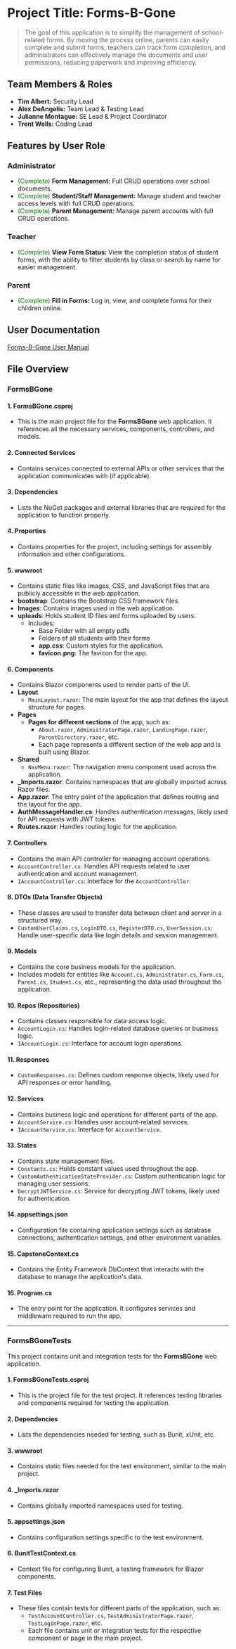 # Project Title: Forms-B-Gone

> The goal of this application is to simplify the management of school-related forms. By moving the process online, parents can easily complete and submit forms, teachers can track form completion, and administrators can effectively manage the documents and user permissions, reducing paperwork and improving efficiency.

## Team Members & Roles

* **Tim Albert:** Security Lead
* **Alex DeAngelis:** Team Lead & Testing Lead
* **Julianne Montague:** SE Lead & Project Coordinator
* **Trent Wells:** Coding Lead

## Features by User Role

### Administrator
* <span style="color: green;">(Complete)</span> **Form Management:** Full CRUD operations over school documents.
* <span style="color: green;">(Complete)</span> **Student/Staff Management:** Manage student and teacher access levels with full CRUD operations.
* <span style="color: green;">(Complete)</span> **Parent Management:** Manage parent accounts with full CRUD operations.

### Teacher
* <span style="color: green;">(Complete)</span> **View Form Status:** View the completion status of student forms, with the ability to filter students by class or search by name for easier management.

### Parent
* <span style="color: green;">(Complete)</span> **Fill in Forms:** Log in, view, and complete forms for their children online. 

## User Documentation

[Forms-B-Gone User Manual](https://docs.google.com/document/d/1L7YCnLll8Kl8gXU1WruQHR0ikdp4gpfzPfapcY5MwRI/edit?tab=t.0#heading=h.vs6rphuip182)

## File Overview

### **FormsBGone**

#### 1. **FormsBGone.csproj**
   - This is the main project file for the **FormsBGone** web application. It references all the necessary services, components, controllers, and models.

#### 2. **Connected Services**
   - Contains services connected to external APIs or other services that the application communicates with (if applicable).

#### 3. **Dependencies**
   - Lists the NuGet packages and external libraries that are required for the application to function properly.

#### 4. **Properties**
   - Contains properties for the project, including settings for assembly information and other configurations.

#### 5. **wwwroot**
   - Contains static files like images, CSS, and JavaScript files that are publicly accessible in the web application.
   - **bootstrap**: Contains the Bootstrap CSS framework files.
   - **Images**: Contains images used in the web application.
   - **uploads**: Holds student ID files and forms uploaded by users.
     - Includes:
       - Base Folder with all empty pdfs 
       - Folders of all students with their forms
       - **app.css**: Custom styles for the application.
       - **favicon.png**: The favicon for the app.

#### 6. **Components**
   - Contains Blazor components used to render parts of the UI.
   - **Layout**
     - `MainLayout.razor`: The main layout for the app that defines the layout structure for pages.
   - **Pages**
     - **Pages for different sections** of the app, such as:
       - `About.razor`, `AdministratorPage.razor`, `LandingPage.razor`, `ParentDirectory.razor`, etc.
       - Each page represents a different section of the web app and is built using Blazor.
   - **Shared**
     - `NavMenu.razor`: The navigation menu component used across the application.
   - **_Imports.razor**: Contains namespaces that are globally imported across Razor files.
   - **App.razor**: The entry point of the application that defines routing and the layout for the app.
   - **AuthMessageHandler.cs**: Handles authentication messages, likely used for API requests with JWT tokens.
   - **Routes.razor**: Handles routing logic for the application.

#### 7. **Controllers**
   - Contains the main API controller for managing account operations.
   - `AccountController.cs`: Handles API requests related to user authentication and account management.
   - `IAccountController.cs`: Interface for the `AccountController`.

#### 8. **DTOs (Data Transfer Objects)**
   - These classes are used to transfer data between client and server in a structured way.
   - `CustomUserClaims.cs`, `LoginDTO.cs`, `RegisterDTO.cs`, `UserSession.cs`: Handle user-specific data like login details and session management.

#### 9. **Models**
   - Contains the core business models for the application.
   - Includes models for entities like `Account.cs`, `Administrator.cs`, `Form.cs`, `Parent.cs`, `Student.cs`, etc., representing the data used throughout the application.

#### 10. **Repos (Repositories)**
   - Contains classes responsible for data access logic.
   - `AccountLogin.cs`: Handles login-related database queries or business logic.
   - `IAccountLogin.cs`: Interface for account login operations.

#### 11. **Responses**
   - `CustomResponses.cs`: Defines custom response objects, likely used for API responses or error handling.

#### 12. **Services**
   - Contains business logic and operations for different parts of the app.
   - `AccountService.cs`: Handles user account-related services.
   - `IAccountService.cs`: Interface for `AccountService`.

#### 13. **States**
   - Contains state management files.
   - `Constants.cs`: Holds constant values used throughout the app.
   - `CustomAuthenticationStateProvider.cs`: Custom authentication logic for managing user sessions.
   - `DecryptJWTService.cs`: Service for decrypting JWT tokens, likely used for authentication.

#### 14. **appsettings.json**
   - Configuration file containing application settings such as database connections, authentication settings, and other environment variables.

#### 15. **CapstoneContext.cs**
   - Contains the Entity Framework DbContext that interacts with the database to manage the application's data.

#### 16. **Program.cs**
   - The entry point for the application. It configures services and middleware required to run the app.

---

### **FormsBGoneTests**

This project contains unit and integration tests for the **FormsBGone** web application.

#### 1. **FormsBGoneTests.csproj**
   - This is the project file for the test project. It references testing libraries and components required for testing the application.

#### 2. **Dependencies**
   - Lists the dependencies needed for testing, such as Bunit, xUnit, etc.

#### 3. **wwwroot**
   - Contains static files needed for the test environment, similar to the main project.

#### 4. **_Imports.razor**
   - Contains globally imported namespaces used for testing.

#### 5. **appsettings.json**
   - Contains configuration settings specific to the test environment.

#### 6. **BunitTestContext.cs**
   - Context file for configuring Bunit, a testing framework for Blazor components.

#### 7. **Test Files**
   - These files contain tests for different parts of the application, such as:
     - `TestAccountController.cs`, `TestAdministratorPage.razor`, `TestLoginPage.razor`, etc.
     - Each file contains unit or integration tests for the respective component or page in the main project.
